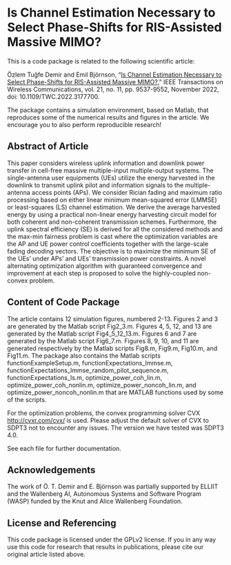 Is Channel Estimation Necessary to Select Phase-Shifts for RIS-Assisted Massive MIMO?
==================

This is a code package is related to the following scientific article:

Özlem Tuğfe Demir and Emil Björnson, “[Is Channel Estimation Necessary to Select Phase-Shifts for RIS-Assisted Massive MIMO?](https://ieeexplore.ieee.org/document/9786573
),” IEEE Transactions on Wireless Communications, vol. 21, no. 11, pp. 9537-9552, November 2022, doi: 10.1109/TWC.2022.3177700.

The package contains a simulation environment, based on Matlab, that reproduces some of the numerical results and figures in the article. We encourage you to also perform reproducible research!


## Abstract of Article

This paper considers wireless uplink information and downlink power transfer in cell-free massive
multiple-input multiple-output systems. The single-antenna user
equipments (UEs) utilize the energy harvested in the downlink to transmit uplink pilot and information signals to the
multiple-antenna access points (APs). We consider Rician fading
and maximum ratio processing based on either linear minimum
mean-squared error (LMMSE) or least-squares (LS) channel estimation. We derive the average harvested energy by using a practical non-linear energy harvesting circuit model for both coherent
and non-coherent transmission schemes. Furthermore, the uplink
spectral efficiency (SE) is derived for all the considered methods
and the max-min fairness problem is cast where the optimization
variables are the AP and UE power control coefficients together
with the large-scale fading decoding vectors. The objective is to
maximize the minimum SE of the UEs’ under APs’ and UEs’
transmission power constraints. A novel alternating optimization
algorithm with guaranteed convergence and improvement at each
step is proposed to solve the highly-coupled non-convex problem.

## Content of Code Package

The article contains 12 simulation figures, numbered 2-13. Figures 2 and 3 are generated by the Matlab script Fig2_3.m. Figures 4, 5, 12, and 13 are generated by the Matlab script Fig4_5_12_13.m. Figures 6 and 7 are generated by the Matlab script Fig6_7.m. Figures 8, 9, 10, and 11 are generated respectively by the Matlab scripts Fig8.m, Fig9.m, Fig10.m, and Fig11.m. The package also contains the Matlab scripts functionExampleSetup.m, functionExpectations_lmmse.m, functionExpectations_lmmse_random_pilot_sequence.m, functionExpectations_ls.m, optimize_power_coh_lin.m, optimize_power_coh_nonlin.m, optimize_power_noncoh_lin.m, and optimize_power_noncoh_nonlin.m that are MATLAB functions used by some of the scripts.

For the optimization problems, the convex programming solver CVX http://cvxr.com/cvx/ is used. Please adjust the default solver of CVX to SDPT3 not to encounter any issues. The version we have tested was SDPT3 4.0. 

See each file for further documentation.

## Acknowledgements

The work of Ö. T. Demir and E. Björnson was partially supported by ELLIIT and the Wallenberg AI, Autonomous Systems and Software Program (WASP) funded by the Knut and Alice Wallenberg Foundation. 

## License and Referencing

This code package is licensed under the GPLv2 license. If you in any way use this code for research that results in publications, please cite our original article listed above.
